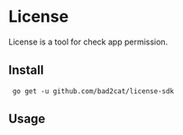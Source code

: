 # License

License is a tool for check app permission.

## Install

```
 go get -u github.com/bad2cat/license-sdk
```

## Usage

